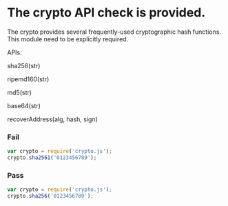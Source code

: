 # The crypto API check is provided.

The crypto provides several frequently-used cryptographic hash functions. This module need to be explicitly required.

APIs:

sha256(str)

ripemd160(str)

md5(str)

base64(str)

recoverAddress(alg, hash, sign)

### Fail

```js
var crypto = require('crypto.js');
crypto.sha2561('0123456789');
```

### Pass

```js
var crypto = require('crypto.js');
crypto.sha256('0123456789');
```
